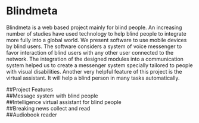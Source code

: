 # Blindmeta
Blindmeta is a web based project mainly for blind people. An increasing number of studies have used technology to help blind people to integrate more fully into a global world. We present software to use mobile devices by blind users. The software considers a system of voice messenger to favor interaction of blind users with any other user connected to the network. The integration of the designed modules into a communication system helped us to create a messenger system specially tailored to people with visual disabilities. Another very helpful feature of this project is the virtual assistant. It will help a blind person in many tasks automatically.

##Project Features<br />
##Message system with blind people<br />
##Intelligence virtual assistant for blind people<br />
##Breaking news collect and read<br />
##Audiobook reader<br />
